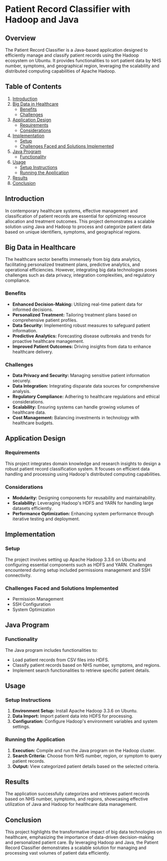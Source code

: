 # Patient Record Classifier with Hadoop and Java

## Overview

The Patient Record Classifier is a Java-based application designed to efficiently manage and classify patient records using the Hadoop ecosystem on Ubuntu. It provides functionalities to sort patient data by NHS number, symptoms, and geographical region, leveraging the scalability and distributed computing capabilities of Apache Hadoop.

## Table of Contents

1. [Introduction](#introduction)
2. [Big Data in Healthcare](#big-data-in-healthcare)
   - [Benefits](#benefits)
   - [Challenges](#challenges)
3. [Application Design](#application-design)
   - [Requirements](#requirements)
   - [Considerations](#considerations)
4. [Implementation](#implementation)
   - [Setup](#setup)
   - [Challenges Faced and Solutions Implemented](#challenges-faced-and-solutions-implemented)
5. [Java Program](#java-program)
   - [Functionality](#functionality)
6. [Usage](#usage)
   - [Setup Instructions](#setup-instructions)
   - [Running the Application](#running-the-application)
7. [Results](#results)
8. [Conclusion](#conclusion)

## Introduction

In contemporary healthcare systems, effective management and classification of patient records are essential for optimizing resource allocation and treatment outcomes. This project demonstrates a scalable solution using Java and Hadoop to process and categorize patient data based on unique identifiers, symptoms, and geographical regions.

## Big Data in Healthcare

The healthcare sector benefits immensely from big data analytics, facilitating personalized treatment plans, predictive analytics, and operational efficiencies. However, integrating big data technologies poses challenges such as data privacy, integration complexities, and regulatory compliance.

### Benefits

- **Enhanced Decision-Making:** Utilizing real-time patient data for informed decisions.
- **Personalized Treatment:** Tailoring treatment plans based on comprehensive patient profiles.
- **Data Security:** Implementing robust measures to safeguard patient information.
- **Predictive Analytics:** Forecasting disease outbreaks and trends for proactive healthcare management.
- **Improved Patient Outcomes:** Driving insights from data to enhance healthcare delivery.

### Challenges

- **Data Privacy and Security:** Managing sensitive patient information securely.
- **Data Integration:** Integrating disparate data sources for comprehensive analysis.
- **Regulatory Compliance:** Adhering to healthcare regulations and ethical considerations.
- **Scalability:** Ensuring systems can handle growing volumes of healthcare data.
- **Cost Management:** Balancing investments in technology with healthcare budgets.

## Application Design

### Requirements

This project integrates domain knowledge and research insights to design a robust patient record classification system. It focuses on efficient data handling and processing using Hadoop's distributed computing capabilities.

### Considerations

- **Modularity:** Designing components for reusability and maintainability.
- **Scalability:** Leveraging Hadoop's HDFS and YARN for handling large datasets efficiently.
- **Performance Optimization:** Enhancing system performance through iterative testing and deployment.

## Implementation

### Setup

The project involves setting up Apache Hadoop 3.3.6 on Ubuntu and configuring essential components such as HDFS and YARN. Challenges encountered during setup included permissions management and SSH connectivity.

### Challenges Faced and Solutions Implemented

- Permission Management 
- SSH Configuration 
- System Optimization

## Java Program

### Functionality

The Java program includes functionalities to:
- Load patient records from CSV files into HDFS.
- Classify patient records based on NHS number, symptoms, and regions.
- Implement search functionalities to retrieve specific patient details.

## Usage

### Setup Instructions

1. **Environment Setup:** Install Apache Hadoop 3.3.6 on Ubuntu.
2. **Data Import:** Import patient data into HDFS for processing.
3. **Configuration:** Configure Hadoop's environment variables and system settings.

### Running the Application

1. **Execution:** Compile and run the Java program on the Hadoop cluster.
2. **Search Criteria:** Choose from NHS number, region, or symptom to query patient records.
3. **Output:** View categorized patient details based on the selected criteria.

## Results

The application successfully categorizes and retrieves patient records based on NHS number, symptoms, and regions, showcasing effective utilization of Java and Hadoop for healthcare data management.

## Conclusion

This project highlights the transformative impact of big data technologies on healthcare, emphasizing the importance of data-driven decision-making and personalized patient care. By leveraging Hadoop and Java, the Patient Record Classifier demonstrates a scalable solution for managing and processing vast volumes of patient data efficiently.


